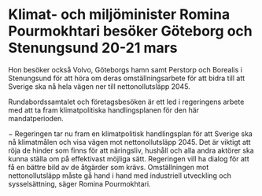 # Klimat- och miljöminister Romina Pourmokhtari besöker Göteborg och Stenungsund 20-21 mars

Hon besöker också Volvo, Göteborgs hamn samt Perstorp och Borealis i Stenungsund för att höra om deras omställningsarbete för att bidra till att Sverige ska nå hela vägen ner till nettonollutsläpp 2045\.

Rundabordssamtalet och företagsbesöken är ett led i regeringens arbete med att ta fram klimatpolitiska handlingsplanen för den här mandatperioden.

− Regeringen tar nu fram en klimatpolitisk handlingsplan för att Sverige ska nå klimatmålen och visa vägen mot nettonollutsläpp 2045\. Det är viktigt att röja de hinder som finns för att näringsliv, hushåll och alla andra aktörer ska kunna ställa om på effektivast möjliga sätt. Regeringen vill ha dialog för att få en bättre bild av de åtgärder som krävs. Omställningen mot nettonollutsläpp måste gå hand i hand med industriell utveckling och sysselsättning, säger Romina Pourmokhtari.
